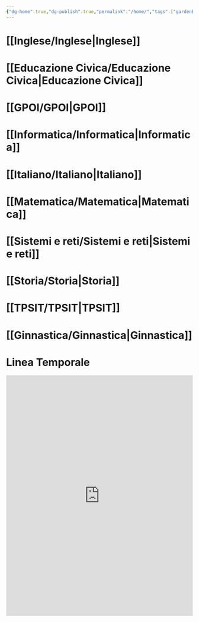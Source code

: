 ```yaml
---
{"dg-home":true,"dg-publish":true,"permalink":"/home/","tags":["gardenEntry"],"dgPassFrontmatter":true,"created":"2024-12-31T14:06:29.396+01:00","updated":"2024-12-31T14:16:22.728+01:00"}
---
```


# [[Inglese/Inglese\|Inglese]]


# [[Educazione Civica/Educazione Civica\|Educazione Civica]]



# [[GPOI/GPOI\|GPOI]]



# [[Informatica/Informatica\|Informatica]]



# [[Italiano/Italiano\|Italiano]]



# [[Matematica/Matematica\|Matematica]]



# [[Sistemi e reti/Sistemi e reti\|Sistemi e reti]]


# [[Storia/Storia\|Storia]]



# [[TPSIT/TPSIT\|TPSIT]]



# [[Ginnastica/Ginnastica\|Ginnastica]]


# Linea Temporale

<iframe src='https://cdn.knightlab.com/libs/timeline3/latest/embed/index.html?source=17X_6e1j6p3jfeL6sXAXGVNy8vATvOzgn78_KihP1wzE&font=Default&lang=en&initial_zoom=2&height=650' width='100%' height='650' webkitallowfullscreen mozallowfullscreen allowfullscreen frameborder='0'></iframe>

